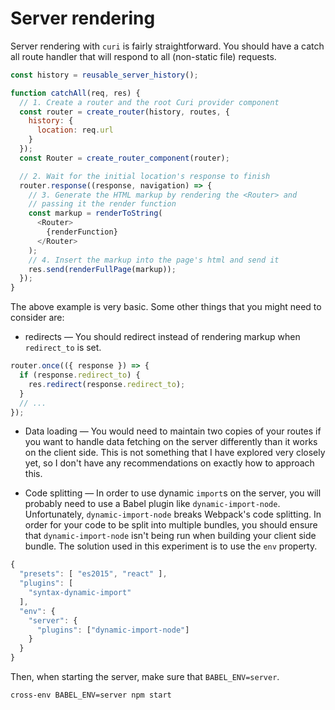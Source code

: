 # Server rendering

Server rendering with `curi` is fairly straightforward. You should have a catch all route handler that will respond to all (non-static file) requests.

```js
const history = reusable_server_history();

function catchAll(req, res) {
  // 1. Create a router and the root Curi provider component
  const router = create_router(history, routes, {
    history: {
      location: req.url
    }
  });
  const Router = create_router_component(router);

  // 2. Wait for the initial location's response to finish
  router.response((response, navigation) => {
    // 3. Generate the HTML markup by rendering the <Router> and
    // passing it the render function
    const markup = renderToString(
      <Router>
        {renderFunction}
      </Router>
    );
    // 4. Insert the markup into the page's html and send it
    res.send(renderFullPage(markup));
  });
}
```

The above example is very basic. Some other things that you might need to consider are:

* redirects — You should redirect instead of rendering markup when `redirect_to` is set.

```js
router.once(({ response }) => {
  if (response.redirect_to) {
    res.redirect(response.redirect_to);
  }
  // ...
});
```

* Data loading — You would need to maintain two copies of your routes if you want to handle data fetching on the server differently than it works on the client side. This is not something that I have explored very closely yet, so I don't have any recommendations on exactly how to approach this.

* Code splitting — In order to use dynamic `import`s on the server, you will probably need to use a Babel plugin like `dynamic-import-node`. Unfortunately, `dynamic-import-node` breaks Webpack's code splitting. In order for your code to be split into multiple bundles, you should ensure that `dynamic-import-node` isn't being run when building your client side bundle. The solution used in this experiment is to use the `env` property.

```js
{
  "presets": [ "es2015", "react" ],
  "plugins": [
    "syntax-dynamic-import"
  ],
  "env": {
    "server": {
      "plugins": ["dynamic-import-node"]
    }
  }
}
```

Then, when starting the server, make sure that `BABEL_ENV=server`.

```
cross-env BABEL_ENV=server npm start
```
